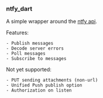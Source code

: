 ### ntfy_dart

A simple wrapper around the [ntfy api](https://ntfy.sh/).

Features:

    - Publish messages
    - Decode server errors
    - Poll messages
    - Subscribe to messages

Not yet supported:

    - PUT sending attachments (non-url)
    - Unified Push publish option
    - Authorization on listen
